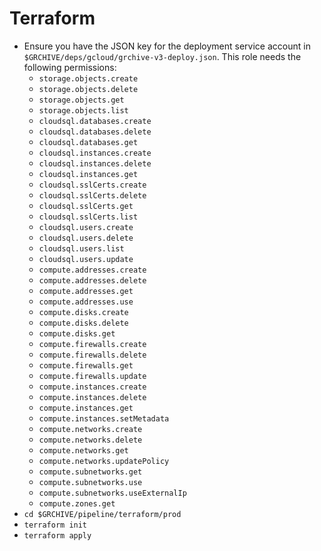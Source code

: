 # Terraform

* Ensure you have the JSON key for the deployment service account in `$GRCHIVE/deps/gcloud/grchive-v3-deploy.json`. This role needs the following permissions:
    * `storage.objects.create`
    * `storage.objects.delete`
    * `storage.objects.get`
    * `storage.objects.list`
    * `cloudsql.databases.create`
    * `cloudsql.databases.delete`
    * `cloudsql.databases.get`
    * `cloudsql.instances.create`
    * `cloudsql.instances.delete`
    * `cloudsql.instances.get`
    * `cloudsql.sslCerts.create`
    * `cloudsql.sslCerts.delete`
    * `cloudsql.sslCerts.get`
    * `cloudsql.sslCerts.list`
    * `cloudsql.users.create`
    * `cloudsql.users.delete`
    * `cloudsql.users.list`
    * `cloudsql.users.update`
    * `compute.addresses.create`
    * `compute.addresses.delete`
    * `compute.addresses.get`
    * `compute.addresses.use`
    * `compute.disks.create`
    * `compute.disks.delete`
    * `compute.disks.get`
    * `compute.firewalls.create`
    * `compute.firewalls.delete`
    * `compute.firewalls.get`
    * `compute.firewalls.update`
    * `compute.instances.create`
    * `compute.instances.delete`
    * `compute.instances.get`
    * `compute.instances.setMetadata`
    * `compute.networks.create`
    * `compute.networks.delete`
    * `compute.networks.get`
    * `compute.networks.updatePolicy`
    * `compute.subnetworks.get`
    * `compute.subnetworks.use`
    * `compute.subnetworks.useExternalIp`
    * `compute.zones.get`
* `cd $GRCHIVE/pipeline/terraform/prod`
* `terraform init`
* `terraform apply`
